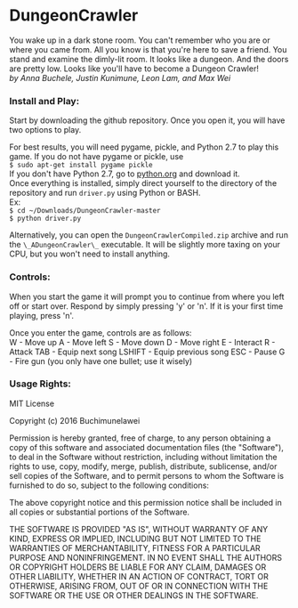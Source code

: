 DungeonCrawler
=======  
You wake up in a dark stone room. You can't remember who you are or where you came from. All you know is that you're here to save a friend. You stand and examine the dimly-lit room. It looks like a dungeon. And the doors are pretty low. Looks like you'll have to become a Dungeon Crawler!  
_by Anna Buchele, Justin Kunimune, Leon Lam, and Max Wei_

### Install and Play:  
  Start by downloading the github repository. Once you open it, you will have two options to play.
  
  For best results, you will need pygame, pickle, and Python 2.7 to play this game. If you do not have pygame or pickle, use  
  `$ sudo apt-get install pygame pickle`  
  If you don't have Python 2.7, go to [python.org](https://www.python.org/downloads/) and download it.  
  Once everything is installed, simply direct yourself to the directory of the repository and run `driver.py` using Python or BASH.  
  Ex:  
    `$ cd ~/Downloads/DungeonCrawler-master`  
    `$ python driver.py`
  
  Alternatively, you can open the `DungeonCrawlerCompiled.zip` archive and run the `\_ADungeonCrawler\_` executable. It will be slightly more taxing on your CPU, but you won't need to install anything.
  
### Controls:   
  When you start the game it will prompt you to continue from where you left off or start over. Respond by simply pressing 'y' or 'n'. If it is your first time playing, press 'n'.
  
  Once you enter the game, controls are as follows:  
  W - Move up
  A - Move left
  S - Move down
  D - Move right
  E - Interact
  R - Attack
  TAB - Equip next song
  LSHIFT - Equip previous song
  ESC - Pause
  G - Fire gun (you only have one bullet; use it wisely)

### Usage Rights:  
MIT License

Copyright (c) 2016 Buchimunelawei

Permission is hereby granted, free of charge, to any person obtaining a copy
of this software and associated documentation files (the "Software"), to deal
in the Software without restriction, including without limitation the rights
to use, copy, modify, merge, publish, distribute, sublicense, and/or sell
copies of the Software, and to permit persons to whom the Software is
furnished to do so, subject to the following conditions:

The above copyright notice and this permission notice shall be included in all
copies or substantial portions of the Software.

THE SOFTWARE IS PROVIDED "AS IS", WITHOUT WARRANTY OF ANY KIND, EXPRESS OR
IMPLIED, INCLUDING BUT NOT LIMITED TO THE WARRANTIES OF MERCHANTABILITY,
FITNESS FOR A PARTICULAR PURPOSE AND NONINFRINGEMENT. IN NO EVENT SHALL THE
AUTHORS OR COPYRIGHT HOLDERS BE LIABLE FOR ANY CLAIM, DAMAGES OR OTHER
LIABILITY, WHETHER IN AN ACTION OF CONTRACT, TORT OR OTHERWISE, ARISING FROM,
OUT OF OR IN CONNECTION WITH THE SOFTWARE OR THE USE OR OTHER DEALINGS IN THE
SOFTWARE.
